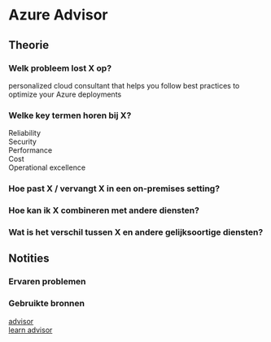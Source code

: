 # Azure Advisor

## Theorie
### Welk probleem lost X op?
personalized cloud consultant that helps you follow best practices to optimize your Azure deployments  

### Welke key termen horen bij X?
Reliability  
Security  
Performance  
Cost  
Operational excellence  

### Hoe past X / vervangt X in een on-premises setting?

### Hoe kan ik X combineren met andere diensten?

### Wat is het verschil tussen X en andere gelijksoortige diensten?



## Notities
### Ervaren problemen

### Gebruikte bronnen
[advisor](https://azure.microsoft.com/en-us/products/advisor)  
[learn advisor](https://learn.microsoft.com/en-us/azure/advisor/advisor-overview)  